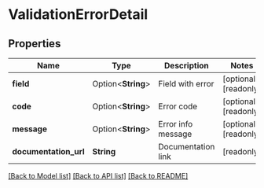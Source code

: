 # ValidationErrorDetail

## Properties

Name | Type | Description | Notes
------------ | ------------- | ------------- | -------------
**field** | Option<**String**> | Field with error | [optional][readonly]
**code** | Option<**String**> | Error code | [optional][readonly]
**message** | Option<**String**> | Error info message | [optional][readonly]
**documentation_url** | **String** | Documentation link | [readonly]

[[Back to Model list]](../README.md#documentation-for-models) [[Back to API list]](../README.md#documentation-for-api-endpoints) [[Back to README]](../README.md)


